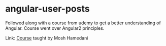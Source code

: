 # angular-user-posts

Followed along with a course from udemy to get a better understanding of Angular. Course went over Angular2 principles.

Link: <a href="https://www.udemy.com/angular-2-tutorial-for-beginners/learn/v4/overview">Course</a> taught by Mosh Hamedani
